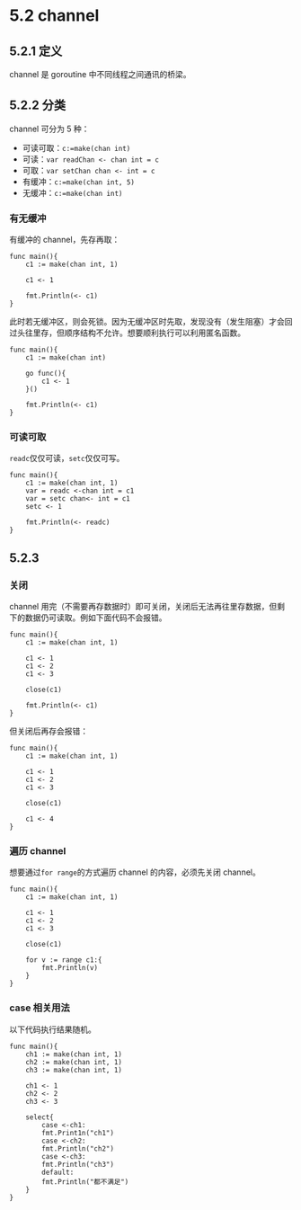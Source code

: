 # 5.2 channel

## 5.2.1 定义

channel 是 goroutine 中不同线程之间通讯的桥梁。

## 5.2.2 分类

channel 可分为 5 种：

- 可读可取：`c:=make(chan int)`
- 可读：`var readChan <- chan int = c`
- 可取：`var setChan chan <- int = c`
- 有缓冲：`c:=make(chan int, 5)`
- 无缓冲：`c:=make(chan int)`

### 有无缓冲

有缓冲的 channel，先存再取：

    func main(){
        c1 := make(chan int, 1)

        c1 <- 1

        fmt.Println(<- c1)
    }

此时若无缓冲区，则会死锁。因为无缓冲区时先取，发现没有（发生阻塞）才会回过头往里存，但顺序结构不允许。想要顺利执行可以利用匿名函数。

    func main(){
        c1 := make(chan int)

        go func(){
            c1 <- 1
        }()

        fmt.Println(<- c1)
    }

### 可读可取

`readc`仅仅可读，`setc`仅仅可写。

    func main(){
        c1 := make(chan int, 1)
        var = readc <-chan int = c1
        var = setc chan<- int = c1
        setc <- 1

        fmt.Println(<- readc)
    }

## 5.2.3

### 关闭

channel 用完（不需要再存数据时）即可关闭，关闭后无法再往里存数据，但剩下的数据仍可读取。例如下面代码不会报错。

    func main(){
        c1 := make(chan int, 1)

        c1 <- 1
        c1 <- 2
        c1 <- 3

        close(c1)

        fmt.Println(<- c1)
    }

但关闭后再存会报错：

    func main(){
        c1 := make(chan int, 1)

        c1 <- 1
        c1 <- 2
        c1 <- 3

        close(c1)

        c1 <- 4
    }

### 遍历 channel

想要通过`for range`的方式遍历 channel 的内容，必须先关闭 channel。

    func main(){
        c1 := make(chan int, 1)

        c1 <- 1
        c1 <- 2
        c1 <- 3

        close(c1)

        for v := range c1:{
            fmt.Println(v)
        }
    }

### case 相关用法

以下代码执行结果随机。

    func main(){
        ch1 := make(chan int, 1)
        ch2 := make(chan int, 1)
        ch3 := make(chan int, 1)

        ch1 <- 1
        ch2 <- 2
        ch3 <- 3

        select{
            case <-ch1:
            fmt.Print1n("ch1")
            case <-ch2:
            fmt.Println("ch2")
            case <-ch3:
            fmt.Println("ch3")
            default:
            fmt.Println("都不满足")
        }
    }
